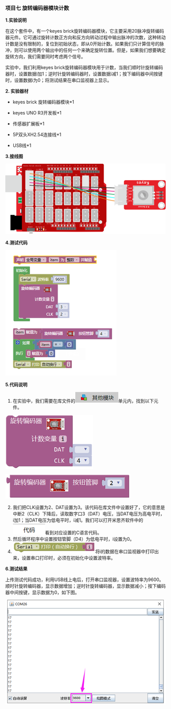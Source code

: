 ### 项目七 旋转编码器模块计数

**1.实验说明**

在这个套件中，有一个keyes brick旋转编码器模块，它主要采用20脉冲旋转编码器元件。它可通过旋转计数正方向和反方向转动过程中输出脉冲的次数，这种转动计数是没有限制的，复位到初始状态，即从0开始计数。如果我们只计算信号的脉冲，则可以使用两个输出中的任何一个来确定旋转位置。但是，如果我们想要确定旋转方向，我们需要同时考虑两个信号。

实验中，我们利用keyes brick旋转编码器模块用于计数，当我们顺时针旋转编码器时，设置数据i加1；逆时针旋转编码器时，设置数据i减1；按下编码器中间按键时，设置数据i为0；将测试结果在串口监视器上显示。

**2. 实验器材**

- keyes brick 旋转编码器模块\*1

- keyes UNO R3开发板\*1

- 传感器扩展板\*1

- 5P双头XH2.54连接线\*1

- USB线\*1


**3.接线图**

![](media/image-20251015141302099.png)

**4.测试代码**

![](media/image-20251016110313285.png)

**5.代码说明**

1. 在实验中，我们需要在库文件的![](media/image-20251016110347924.png)单元内，找到以下元件。

   

![](media/image-20251015141405779.png)

![](media/image-20251015162711661.png)

2.  我们把CLK设置为2、DAT设置为3。该代码在库文件中设置好了，它的意思是中断2（CLK）下降后，读取数字口3（DAT）电压，当DAT电压为高电平时，i加1；当DAT电压为低电平时，i减1。我们可以打开米思齐软件中的![](media/image-20251015141507209.png)看到对应设置的C语言代码。
3. 然后循环程序中设置按钮管脚（D4）为低电平时，i设置为0。
4. ![](media/image-20251015141523563.png)将i的数据在串口监视器中打印出来，设置串口打印时，必须在初始化中设置波特率。

**6.测试结果**

上传测试代码成功，利用USB线上电后，打开串口监视器，设置波特率为9600。顺时针旋转编码器，显示数据增加；逆时针旋转编码器，显示数据减小；按下编码器中间按键，显示数据为0，如下图。

![](media/image-20251015141600920.png)

